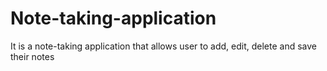 # Note-taking-application
It is a note-taking application that allows user to add, edit, delete and save their notes
